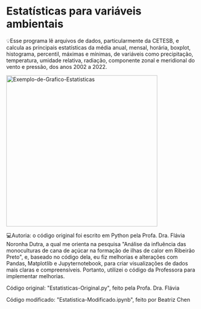# Estatísticas para variáveis ambientais

💡​Esse programa lê arquivos de dados, particularmente da CETESB, e calcula as principais estatísticas da média anual, mensal, horária, boxplot, histograma, percentil, máximas e mínimas, de variáveis como precipitação, temperatura, umidade relativa, radiação, componente zonal e meridional do vento e pressão, dos anos 2002 a 2022. 

<img src="https://github.com/biatrizch/Variaveis-Ambientais/assets/83125656/2b44f3fc-58de-4afc-ba57-abcfe9cdbe21" alt="Exemplo-de-Grafico-Estatisticas" width="400" 
     height=auto >

💻Autoria: o código original foi escrito em Python pela Profa. Dra. Flávia Noronha Dutra, a qual me orienta na pesquisa "Análise da influência das monoculturas de cana de açúcar na formação de ilhas de calor em Ribeirão Preto", e, baseado no código dela, eu fiz melhorias e alterações com Pandas, Matplotlib e Jupyternotebook, para criar visualizações de dados mais claras e compreensíveis. Portanto, utilizei o código da Professora para implementar melhorias. 

Código original: "Estatisticas-Original.py", feito pela Profa. Dra. Flávia

Código modificado: "Estatistica-Modificado.ipynb", feito por Beatriz Chen
